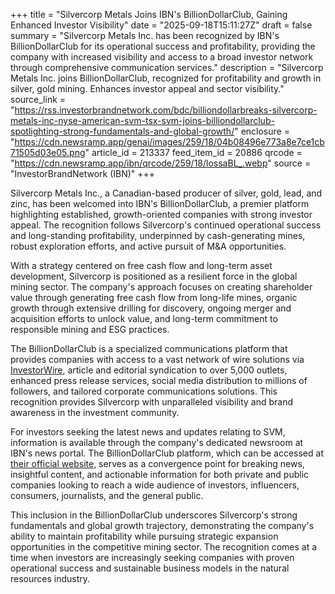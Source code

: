 +++
title = "Silvercorp Metals Joins IBN's BillionDollarClub, Gaining Enhanced Investor Visibility"
date = "2025-09-18T15:11:27Z"
draft = false
summary = "Silvercorp Metals Inc. has been recognized by IBN's BillionDollarClub for its operational success and profitability, providing the company with increased visibility and access to a broad investor network through comprehensive communication services."
description = "Silvercorp Metals Inc. joins BillionDollarClub, recognized for profitability and growth in silver, gold mining. Enhances investor appeal and sector visibility."
source_link = "https://rss.investorbrandnetwork.com/bdc/billiondollarbreaks-silvercorp-metals-inc-nyse-american-svm-tsx-svm-joins-billiondollarclub-spotlighting-strong-fundamentals-and-global-growth/"
enclosure = "https://cdn.newsramp.app/genai/images/259/18/04b08496e773a8e7ce1cb71505d03e05.png"
article_id = 213337
feed_item_id = 20886
qrcode = "https://cdn.newsramp.app/ibn/qrcode/259/18/lossaBL_.webp"
source = "InvestorBrandNetwork (IBN)"
+++

<p>Silvercorp Metals Inc., a Canadian-based producer of silver, gold, lead, and zinc, has been welcomed into IBN's BillionDollarClub, a premier platform highlighting established, growth-oriented companies with strong investor appeal. The recognition follows Silvercorp's continued operational success and long-standing profitability, underpinned by cash-generating mines, robust exploration efforts, and active pursuit of M&A opportunities.</p><p>With a strategy centered on free cash flow and long-term asset development, Silvercorp is positioned as a resilient force in the global mining sector. The company's approach focuses on creating shareholder value through generating free cash flow from long-life mines, organic growth through extensive drilling for discovery, ongoing merger and acquisition efforts to unlock value, and long-term commitment to responsible mining and ESG practices.</p><p>The BillionDollarClub is a specialized communications platform that provides companies with access to a vast network of wire solutions via <a href="https://www.investorwire.com" rel="nofollow" target="_blank">InvestorWire</a>, article and editorial syndication to over 5,000 outlets, enhanced press release services, social media distribution to millions of followers, and tailored corporate communications solutions. This recognition provides Silvercorp with unparalleled visibility and brand awareness in the investment community.</p><p>For investors seeking the latest news and updates relating to SVM, information is available through the company's dedicated newsroom at IBN's news portal. The BillionDollarClub platform, which can be accessed at <a href="https://www.billiondollarclub.com" rel="nofollow" target="_blank">their official website</a>, serves as a convergence point for breaking news, insightful content, and actionable information for both private and public companies looking to reach a wide audience of investors, influencers, consumers, journalists, and the general public.</p><p>This inclusion in the BillionDollarClub underscores Silvercorp's strong fundamentals and global growth trajectory, demonstrating the company's ability to maintain profitability while pursuing strategic expansion opportunities in the competitive mining sector. The recognition comes at a time when investors are increasingly seeking companies with proven operational success and sustainable business models in the natural resources industry.</p>